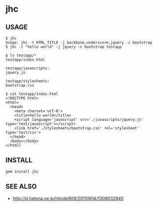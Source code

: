 # jhc

## USAGE
    $ jhc 
    Usage: jhc -t HTML_TITLE -j backbone,underscore,jquery -c bootstrap
    $ jhc -t "hello world" -j jquery -c bootstrap testapp
    
    $ ls testapp/*
    testapp/index.html
    
    testapp/javascripts:
    jquery.js
    
    testapp/stylesheets:
    bootstrap.css
    
    $ cat testapp/index.html 
    <!DOCTYPE html>
    <html>
      <head>
        <meta charset='utf-8'>
        <title>hello world</title>
        <script language='javascript' src='./javascripts/jquery.js' type='text/javascript'></script>
        <link href='./stylesheets/bootstrap.css' rel='stylesheet' type='text/css'>
      </head>
      <body></body>
    </html>

## INSTALL
    gem install jhc

## SEE ALSO

 * <http://d.hatena.ne.jp/hitode909/20110614/1308032945>
